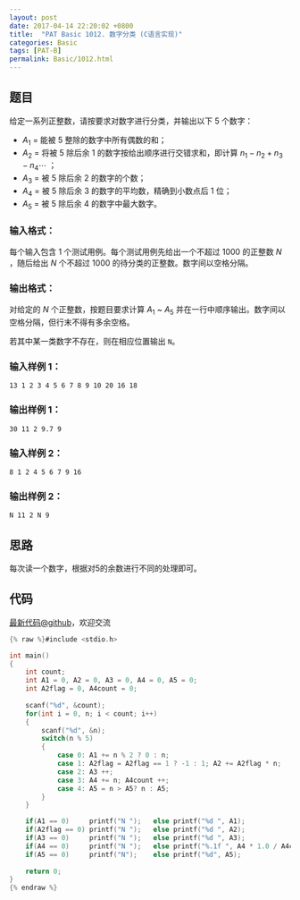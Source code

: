```yaml
---
layout: post
date: 2017-04-14 22:20:02 +0800
title:  "PAT Basic 1012. 数字分类 (C语言实现)"
categories: Basic
tags: [PAT-B]
permalink: Basic/1012.html
---
```


## 题目

给定一系列正整数，请按要求对数字进行分类，并输出以下 5 个数字：

  * $A_1$ = 能被 5 整除的数字中所有偶数的和；
  * $A_2$ = 将被 5 除后余 1 的数字按给出顺序进行交错求和，即计算 $n_1-n_2+n_3-n_4\cdots$ ；
  * $A_3$ = 被 5 除后余 2 的数字的个数；
  * $A_4$ = 被 5 除后余 3 的数字的平均数，精确到小数点后 1 位；
  * $A_5$ = 被 5 除后余 4 的数字中最大数字。

### 输入格式：

每个输入包含 1 个测试用例。每个测试用例先给出一个不超过 1000 的正整数 $N$ ，随后给出 $N$ 个不超过 1000
的待分类的正整数。数字间以空格分隔。

### 输出格式：

对给定的 $N$ 个正整数，按题目要求计算 $A_1$ ~ $A_5$ 并在一行中顺序输出。数字间以空格分隔，但行末不得有多余空格。

若其中某一类数字不存在，则在相应位置输出 `N`。

### 输入样例 1：

    
    
    13 1 2 3 4 5 6 7 8 9 10 20 16 18
    

### 输出样例 1：

    
    
    30 11 2 9.7 9
    

### 输入样例 2：

    
    
    8 1 2 4 5 6 7 9 16
    

### 输出样例 2：

    
    
    N 11 2 N 9
    



## 思路

每次读一个数字，根据对5的余数进行不同的处理即可。

## 代码

[最新代码@github](https://github.com/OliverLew/PAT/blob/master/PATBasic/1012.c)，欢迎交流
```c
{% raw %}#include <stdio.h>

int main()
{
    int count;
    int A1 = 0, A2 = 0, A3 = 0, A4 = 0, A5 = 0;
    int A2flag = 0, A4count = 0;
    
    scanf("%d", &count);
    for(int i = 0, n; i < count; i++)
    {
        scanf("%d", &n);
        switch(n % 5)
        {
            case 0: A1 += n % 2 ? 0 : n;                                break;
            case 1: A2flag = A2flag == 1 ? -1 : 1; A2 += A2flag * n;    break;
            case 2: A3 ++;                                              break;
            case 3: A4 += n; A4count ++;                                break;
            case 4: A5 = n > A5? n : A5;                                break;
        }
    }

    if(A1 == 0)     printf("N ");   else printf("%d ", A1);
    if(A2flag == 0) printf("N ");   else printf("%d ", A2);
    if(A3 == 0)     printf("N ");   else printf("%d ", A3);
    if(A4 == 0)     printf("N ");   else printf("%.1f ", A4 * 1.0 / A4count);
    if(A5 == 0)     printf("N");    else printf("%d", A5);
    
    return 0;
}
{% endraw %}
```